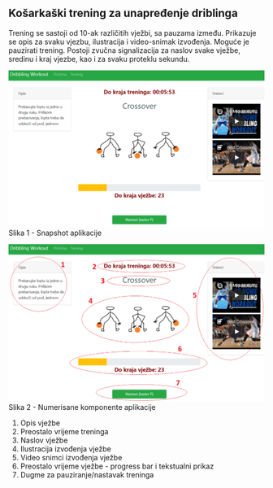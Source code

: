 ## Košarkaški trening za unapređenje driblinga

Trening se sastoji od 10-ak različitih vježbi, sa pauzama između. Prikazuje se opis za svaku vjezbu, ilustracija i video-snimak izvođenja. Moguće je pauzirati trening. Postoji zvučna signalizacija za naslov svake vježbe, sredinu i kraj vjezbe, kao i za svaku proteklu sekundu.


![Slika aplikacije](/docs/assets/images/slika.png)
Slika 1 - Snapshot aplikacije

![Numerisana slika aplikacije](/docs/assets/images/slika2.png)
Slika 2 - Numerisane komponente aplikacije

1. Opis vježbe
2. Preostalo vrijeme treninga
3. Naslov vježbe
4. Ilustracija izvođenja vježbe
5. Video snimci izvođenja vježbe
6. Preostalo vrijeme vježbe - progress bar i tekstualni prikaz
7. Dugme za pauziranje/nastavak treninga

